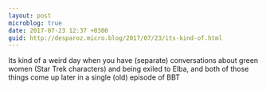```yaml
---
layout: post
microblog: true
date: 2017-07-23 12:37 +0300
guid: http://desparoz.micro.blog/2017/07/23/its-kind-of.html
---
```

Its kind of a weird day when you have (separate) conversations about green women (Star Trek characters) and being exiled to Elba, and both of those things come up later in a single (old) episode of BBT
